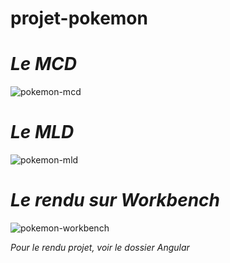 # projet-pokemon

# _Le MCD_

![pokemon-mcd](https://github.com/user-attachments/assets/b77d9905-7364-4ed7-b65e-20ed431168d0)


# _Le MLD_

![pokemon-mld](https://github.com/user-attachments/assets/9fd0f658-8504-42ae-b8d6-fad066476dd2)


# _Le rendu sur Workbench_

![pokemon-workbench](https://github.com/user-attachments/assets/82429d08-87d1-4056-a333-109e79466c66)


_Pour le rendu projet, voir le dossier Angular_
